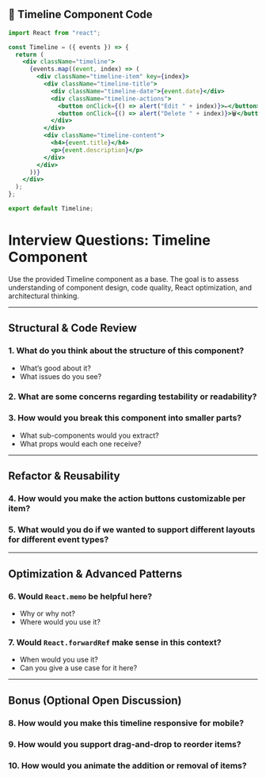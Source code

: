 ## 🧱 Timeline Component Code

```jsx
import React from "react";

const Timeline = ({ events }) => {
  return (
    <div className="timeline">
      {events.map((event, index) => (
        <div className="timeline-item" key={index}>
          <div className="timeline-title">
            <div className="timeline-date">{event.date}</div>
            <div className="timeline-actions">
              <button onClick={() => alert("Edit " + index)}>✏️</button>
              <button onClick={() => alert("Delete " + index)}>🗑️</button>
            </div>
          </div>
          <div className="timeline-content">
            <h4>{event.title}</h4>
            <p>{event.description}</p>
          </div>
        </div>
      ))}
    </div>
  );
};

export default Timeline;
```

# Interview Questions: Timeline Component

Use the provided Timeline component as a base. The goal is to assess understanding of component design, code quality, React optimization, and architectural thinking.

---

## Structural & Code Review

### 1. What do you think about the structure of this component?
- What’s good about it?
- What issues do you see?

### 2. What are some concerns regarding testability or readability?

### 3. How would you break this component into smaller parts?
- What sub-components would you extract?
- What props would each one receive?

---

## Refactor & Reusability

### 4. How would you make the action buttons customizable per item?

### 5. What would you do if we wanted to support different layouts for different event types?


---

## Optimization & Advanced Patterns

### 6. Would `React.memo` be helpful here?
- Why or why not?
- Where would you use it?

### 7. Would `React.forwardRef` make sense in this context?
- When would you use it?
- Can you give a use case for it here?

---

## Bonus (Optional Open Discussion)

### 8. How would you make this timeline responsive for mobile?

### 9. How would you support drag-and-drop to reorder items?

### 10. How would you animate the addition or removal of items?